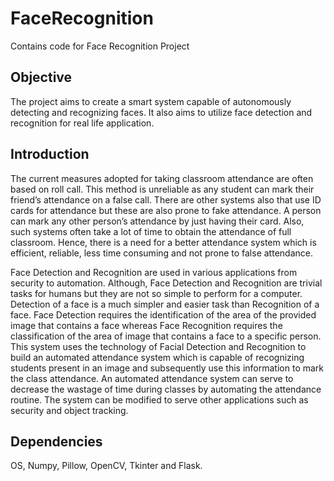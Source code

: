 # FaceRecognition
Contains code for Face Recognition Project

## Objective
The project aims to create a smart system capable of autonomously detecting and recognizing faces. It also aims to utilize face detection and recognition for real life application.

## Introduction
The current measures adopted for taking classroom attendance are often based on roll call. This method is unreliable as any student can mark their friend’s attendance on a false call. There are other systems also that use ID cards for attendance but these are also prone to fake attendance. A person can mark any other person’s attendance by just having their card. Also, such systems often take a lot of time to obtain the attendance of full classroom. Hence, there is a need for a better attendance system which is efficient, reliable, less time consuming and not prone to false attendance.

Face Detection and Recognition are used in various applications from security to automation. Although, Face Detection and Recognition are trivial tasks for humans but they are not so simple to perform for a computer. Detection of a face is a much simpler and easier task than Recognition of a face. Face Detection requires the identification of the area of the provided image that contains a face whereas Face Recognition requires the classification of the area of image that contains a face to a specific person. This system uses the technology of Facial Detection and Recognition to build an automated attendance system which is capable of recognizing students present in an image and subsequently use this information to mark the class attendance. An automated attendance system can serve to decrease the wastage of time during classes by automating the attendance routine. The system can be modified to serve other applications such as security and object tracking.

## Dependencies  
OS, Numpy, Pillow, OpenCV, Tkinter and Flask.

